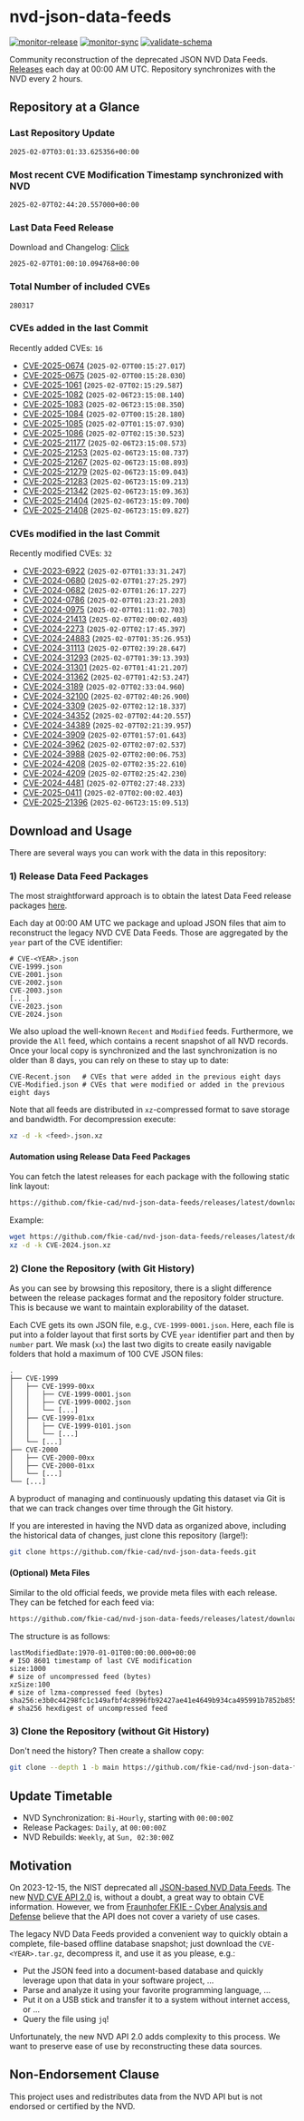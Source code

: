 # nvd-json-data-feeds

[![monitor-release](https://github.com/fkie-cad/nvd-json-data-feeds/actions/workflows/monitor_release.yml/badge.svg)](https://github.com/fkie-cad/nvd-json-data-feeds/actions/workflows/monitor_release.yml)
[![monitor-sync](https://github.com/fkie-cad/nvd-json-data-feeds/actions/workflows/monitor_sync.yml/badge.svg)](https://github.com/fkie-cad/nvd-json-data-feeds/actions/workflows/monitor_sync.yml)
[![validate-schema](https://github.com/fkie-cad/nvd-json-data-feeds/actions/workflows/validate_schema.yml/badge.svg)](https://github.com/fkie-cad/nvd-json-data-feeds/actions/workflows/validate_schema.yml)

Community reconstruction of the deprecated JSON NVD Data Feeds.
[Releases](https://github.com/fkie-cad/nvd-json-data-feeds/releases/latest) each day at 00:00 AM UTC.
Repository synchronizes with the NVD every 2 hours.

## Repository at a Glance

### Last Repository Update

```plain
2025-02-07T03:01:33.625356+00:00
```

### Most recent CVE Modification Timestamp synchronized with NVD

```plain
2025-02-07T02:44:20.557000+00:00
```

### Last Data Feed Release

Download and Changelog: [Click](https://github.com/fkie-cad/nvd-json-data-feeds/releases/latest)

```plain
2025-02-07T01:00:10.094768+00:00
```

### Total Number of included CVEs

```plain
280317
```

### CVEs added in the last Commit

Recently added CVEs: `16`

- [CVE-2025-0674](CVE-2025/CVE-2025-06xx/CVE-2025-0674.json) (`2025-02-07T00:15:27.017`)
- [CVE-2025-0675](CVE-2025/CVE-2025-06xx/CVE-2025-0675.json) (`2025-02-07T00:15:28.030`)
- [CVE-2025-1061](CVE-2025/CVE-2025-10xx/CVE-2025-1061.json) (`2025-02-07T02:15:29.587`)
- [CVE-2025-1082](CVE-2025/CVE-2025-10xx/CVE-2025-1082.json) (`2025-02-06T23:15:08.140`)
- [CVE-2025-1083](CVE-2025/CVE-2025-10xx/CVE-2025-1083.json) (`2025-02-06T23:15:08.350`)
- [CVE-2025-1084](CVE-2025/CVE-2025-10xx/CVE-2025-1084.json) (`2025-02-07T00:15:28.180`)
- [CVE-2025-1085](CVE-2025/CVE-2025-10xx/CVE-2025-1085.json) (`2025-02-07T01:15:07.930`)
- [CVE-2025-1086](CVE-2025/CVE-2025-10xx/CVE-2025-1086.json) (`2025-02-07T02:15:30.523`)
- [CVE-2025-21177](CVE-2025/CVE-2025-211xx/CVE-2025-21177.json) (`2025-02-06T23:15:08.573`)
- [CVE-2025-21253](CVE-2025/CVE-2025-212xx/CVE-2025-21253.json) (`2025-02-06T23:15:08.737`)
- [CVE-2025-21267](CVE-2025/CVE-2025-212xx/CVE-2025-21267.json) (`2025-02-06T23:15:08.893`)
- [CVE-2025-21279](CVE-2025/CVE-2025-212xx/CVE-2025-21279.json) (`2025-02-06T23:15:09.043`)
- [CVE-2025-21283](CVE-2025/CVE-2025-212xx/CVE-2025-21283.json) (`2025-02-06T23:15:09.213`)
- [CVE-2025-21342](CVE-2025/CVE-2025-213xx/CVE-2025-21342.json) (`2025-02-06T23:15:09.363`)
- [CVE-2025-21404](CVE-2025/CVE-2025-214xx/CVE-2025-21404.json) (`2025-02-06T23:15:09.700`)
- [CVE-2025-21408](CVE-2025/CVE-2025-214xx/CVE-2025-21408.json) (`2025-02-06T23:15:09.827`)


### CVEs modified in the last Commit

Recently modified CVEs: `32`

- [CVE-2023-6922](CVE-2023/CVE-2023-69xx/CVE-2023-6922.json) (`2025-02-07T01:33:31.247`)
- [CVE-2024-0680](CVE-2024/CVE-2024-06xx/CVE-2024-0680.json) (`2025-02-07T01:27:25.297`)
- [CVE-2024-0682](CVE-2024/CVE-2024-06xx/CVE-2024-0682.json) (`2025-02-07T01:26:17.227`)
- [CVE-2024-0786](CVE-2024/CVE-2024-07xx/CVE-2024-0786.json) (`2025-02-07T01:23:21.203`)
- [CVE-2024-0975](CVE-2024/CVE-2024-09xx/CVE-2024-0975.json) (`2025-02-07T01:11:02.703`)
- [CVE-2024-21413](CVE-2024/CVE-2024-214xx/CVE-2024-21413.json) (`2025-02-07T02:00:02.403`)
- [CVE-2024-2273](CVE-2024/CVE-2024-22xx/CVE-2024-2273.json) (`2025-02-07T02:17:45.397`)
- [CVE-2024-24883](CVE-2024/CVE-2024-248xx/CVE-2024-24883.json) (`2025-02-07T01:35:26.953`)
- [CVE-2024-31113](CVE-2024/CVE-2024-311xx/CVE-2024-31113.json) (`2025-02-07T02:39:28.647`)
- [CVE-2024-31293](CVE-2024/CVE-2024-312xx/CVE-2024-31293.json) (`2025-02-07T01:39:13.393`)
- [CVE-2024-31301](CVE-2024/CVE-2024-313xx/CVE-2024-31301.json) (`2025-02-07T01:41:21.207`)
- [CVE-2024-31362](CVE-2024/CVE-2024-313xx/CVE-2024-31362.json) (`2025-02-07T01:42:53.247`)
- [CVE-2024-3189](CVE-2024/CVE-2024-31xx/CVE-2024-3189.json) (`2025-02-07T02:33:04.960`)
- [CVE-2024-32100](CVE-2024/CVE-2024-321xx/CVE-2024-32100.json) (`2025-02-07T02:40:26.900`)
- [CVE-2024-3309](CVE-2024/CVE-2024-33xx/CVE-2024-3309.json) (`2025-02-07T02:12:18.337`)
- [CVE-2024-34352](CVE-2024/CVE-2024-343xx/CVE-2024-34352.json) (`2025-02-07T02:44:20.557`)
- [CVE-2024-34389](CVE-2024/CVE-2024-343xx/CVE-2024-34389.json) (`2025-02-07T02:21:39.957`)
- [CVE-2024-3909](CVE-2024/CVE-2024-39xx/CVE-2024-3909.json) (`2025-02-07T01:57:01.643`)
- [CVE-2024-3962](CVE-2024/CVE-2024-39xx/CVE-2024-3962.json) (`2025-02-07T02:07:02.537`)
- [CVE-2024-3988](CVE-2024/CVE-2024-39xx/CVE-2024-3988.json) (`2025-02-07T02:00:06.753`)
- [CVE-2024-4208](CVE-2024/CVE-2024-42xx/CVE-2024-4208.json) (`2025-02-07T02:35:22.610`)
- [CVE-2024-4209](CVE-2024/CVE-2024-42xx/CVE-2024-4209.json) (`2025-02-07T02:25:42.230`)
- [CVE-2024-4481](CVE-2024/CVE-2024-44xx/CVE-2024-4481.json) (`2025-02-07T02:27:48.233`)
- [CVE-2025-0411](CVE-2025/CVE-2025-04xx/CVE-2025-0411.json) (`2025-02-07T02:00:02.403`)
- [CVE-2025-21396](CVE-2025/CVE-2025-213xx/CVE-2025-21396.json) (`2025-02-06T23:15:09.513`)


## Download and Usage

There are several ways you can work with the data in this repository:

### 1) Release Data Feed Packages

The most straightforward approach is to obtain the latest Data Feed release packages [here](https://github.com/fkie-cad/nvd-json-data-feeds/releases/latest).

Each day at 00:00 AM UTC we package and upload JSON files that aim to reconstruct the legacy NVD CVE Data Feeds.
Those are aggregated by the `year` part of the CVE identifier:

```
# CVE-<YEAR>.json
CVE-1999.json
CVE-2001.json
CVE-2002.json
CVE-2003.json
[...]
CVE-2023.json
CVE-2024.json
```

We also upload the well-known `Recent` and `Modified` feeds.
Furthermore, we provide the `All` feed, which contains a recent snapshot of all NVD records.
Once your local copy is synchronized and the last synchronization is no older than 8 days, you can rely on these to stay up to date:

```plain
CVE-Recent.json   # CVEs that were added in the previous eight days
CVE-Modified.json # CVEs that were modified or added in the previous eight days
```

Note that all feeds are distributed in `xz`-compressed format to save storage and bandwidth.
For decompression execute:

```sh
xz -d -k <feed>.json.xz
```

#### Automation using Release Data Feed Packages

You can fetch the latest releases for each package with the following static link layout:

```sh
https://github.com/fkie-cad/nvd-json-data-feeds/releases/latest/download/CVE-<YEAR>.json.xz
```

Example:

```sh
wget https://github.com/fkie-cad/nvd-json-data-feeds/releases/latest/download/CVE-2024.json.xz
xz -d -k CVE-2024.json.xz
```

### 2) Clone the Repository (with Git History)

As you can see by browsing this repository, there is a slight difference between the release packages format and the repository folder structure.
This is because we want to maintain explorability of the dataset.

Each CVE gets its own JSON file, e.g., `CVE-1999-0001.json`.
Here, each file is put into a folder layout that first sorts by CVE `year` identifier part and then by `number` part.
We mask (`xx`) the last two digits to create easily navigable folders that hold a maximum of 100 CVE JSON files:

```plain
.
├── CVE-1999
│   ├── CVE-1999-00xx
│   │   ├── CVE-1999-0001.json
│   │   ├── CVE-1999-0002.json
│   │   └── [...]
│   ├── CVE-1999-01xx
│   │   ├── CVE-1999-0101.json
│   │   └── [...]
│   └── [...]
├── CVE-2000
│   ├── CVE-2000-00xx
│   ├── CVE-2000-01xx
│   └── [...]
└── [...]
```

A byproduct of managing and continuously updating this dataset via Git is that we can track changes over time through the Git history.

If you are interested in having the NVD data as organized above, including the historical data of changes, just clone this repository (large!):

```sh
git clone https://github.com/fkie-cad/nvd-json-data-feeds.git
```

#### (Optional) Meta Files

Similar to the old official feeds, we provide meta files with each release. They can be fetched for each feed via:

```sh
https://github.com/fkie-cad/nvd-json-data-feeds/releases/latest/download/CVE-<YEAR>.meta
```

The structure is as follows:

```plain
lastModifiedDate:1970-01-01T00:00:00.000+00:00                          # ISO 8601 timestamp of last CVE modification
size:1000                                                               # size of uncompressed feed (bytes)
xzSize:100                                                              # size of lzma-compressed feed (bytes)
sha256:e3b0c44298fc1c149afbf4c8996fb92427ae41e4649b934ca495991b7852b855 # sha256 hexdigest of uncompressed feed
```

### 3) Clone the Repository (without Git History)

Don't need the history? Then create a shallow copy:

```sh
git clone --depth 1 -b main https://github.com/fkie-cad/nvd-json-data-feeds.git
```


## Update Timetable

* NVD Synchronization: `Bi-Hourly`, starting with `00:00:00Z`
* Release Packages: `Daily`, at `00:00:00Z`
* NVD Rebuilds: `Weekly`, at `Sun, 02:30:00Z`


## Motivation

On 2023-12-15, the NIST deprecated all [JSON-based NVD Data Feeds](https://nvd.nist.gov/vuln/data-feeds#divRetirementBanner-1).
The new [NVD CVE API 2.0](https://nvd.nist.gov/developers/vulnerabilities) is, without a doubt, a great way to obtain CVE information.
However, we from [Fraunhofer FKIE - Cyber Analysis and Defense](https://www.fkie.fraunhofer.de/en/departments/cad.html) believe that the API does not cover a variety of use cases.

The legacy NVD Data Feeds provided a convenient way to quickly obtain a complete, file-based offline database snapshot; just download the `CVE-<YEAR>.tar.gz`, decompress it, and use it as you please, e.g.:

- Put the JSON feed into a document-based database and quickly leverage upon that data in your software project, ...
- Parse and analyze it using your favorite programming language, ...
- Put it on a USB stick and transfer it to a system without internet access, or ...
- Query the file using `jq`!

Unfortunately, the new NVD API 2.0 adds complexity to this process.
We want to preserve ease of use by reconstructing these data sources.

## Non-Endorsement Clause

This project uses and redistributes data from the NVD API but is not endorsed or certified by the NVD.